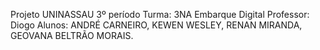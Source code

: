 Projeto UNINASSAU 3º período Turma: 3NA Embarque Digital Professor: Diogo Alunos: ANDRÉ CARNEIRO, KEWEN WESLEY, RENAN MIRANDA, GEOVANA BELTRÃO MORAIS.
